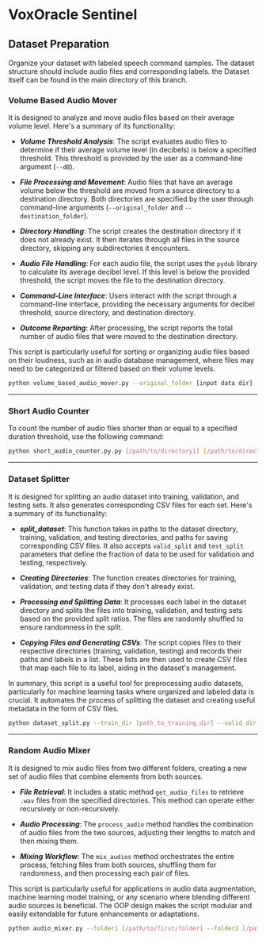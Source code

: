# VoxOracle Sentinel

## Dataset Preparation

Organize your dataset with labeled speech command samples. The dataset structure should include audio files and corresponding labels. the Dataset itself can be found in the main directory of this branch.

### Volume Based Audio Mover

It is designed to analyze and move audio files based on their average volume level. Here's a summary of its functionality:

- ***Volume Threshold Analysis***: The script evaluates audio files to determine if their average volume level (in decibels) is below a specified threshold. This threshold is provided by the user as a command-line argument (`--dB`).

- ***File Processing and Movement***: Audio files that have an average volume below the threshold are moved from a source directory to a destination directory. Both directories are specified by the user through command-line arguments (`--original_folder` and `--destination_folder`).

- ***Directory Handling***: The script creates the destination directory if it does not already exist. It then iterates through all files in the source directory, skipping any subdirectories it encounters.

- ***Audio File Handling***: For each audio file, the script uses the `pydub` library to calculate its average decibel level. If this level is below the provided threshold, the script moves the file to the destination directory.

- ***Command-Line Interface***: Users interact with the script through a command-line interface, providing the necessary arguments for decibel threshold, source directory, and destination directory.

- ***Outcome Reporting***: After processing, the script reports the total number of audio files that were moved to the destination directory.

This script is particularly useful for sorting or organizing audio files based on their loudness, such as in audio database management, where files may need to be categorized or filtered based on their volume levels.

```bash
python volume_based_audio_mover.py --original_folder [input data dir] --destination_folder [output data dir] --dB[input threshold]
```
---

### Short Audio Counter

To count the number of audio files shorter than or equal to a specified duration threshold, use the following command:
```bash
python short_audio_counter.py.py [/path/to/directory1] [/path/to/directory2] --threshold [input length]
```
---

### Dataset Splitter

It is designed for splitting an audio dataset into training, validation, and testing sets. It also generates corresponding CSV files for each set. Here's a summary of its functionality:

- ***split_dataset***: This function takes in paths to the dataset directory, training, validation, and testing directories, and paths for saving corresponding CSV files. It also accepts `valid_split` and `test_split` parameters that define the fraction of data to be used for validation and testing, respectively.

- ***Creating Directories***: The function creates directories for training, validation, and testing data if they don't already exist.

- ***Processing and Splitting Data***: It processes each label in the dataset directory and splits the files into training, validation, and testing sets based on the provided split ratios. The files are randomly shuffled to ensure randomness in the split.

- ***Copying Files and Generating CSVs***: The script copies files to their respective directories (training, validation, testing) and records their paths and labels in a list. These lists are then used to create CSV files that map each file to its label, aiding in the dataset's management.

In summary, this script is a useful tool for preprocessing audio datasets, particularly for machine learning tasks where organized and labeled data is crucial. It automates the process of splitting the dataset and creating useful metadata in the form of CSV files.

```bash
python dataset_split.py --train_dir [path_to_training_dir] --valid_dir [path_to_validation_dir] --test_dir [path_to_testing_dir] --train_csv [path_to_training_csv] --valid_csv [path_to_validation_csv] --test_csv [path_to_testing_csv] --dataset_dir [path_to_dataset] --valid_split [default value: 0.1] --test_split [default value: 0.1]
```
---

### Random Audio Mixer

It is designed to mix audio files from two different folders, creating a new set of audio files that combine elements from both sources.

- ***File Retrieval***: It includes a static method `get_audio_files` to retrieve `.wav` files from the specified directories. This method can operate either recursively or non-recursively.

- ***Audio Processing***: The `process_audio` method handles the combination of audio files from the two sources, adjusting their lengths to match and then mixing them.

- ***Mixing Workflow***: The `mix_audios` method orchestrates the entire process, fetching files from both sources, shuffling them for randomness, and then processing each pair of files.

This script is particularly useful for applications in audio data augmentation, machine learning model training, or any scenario where blending different audio sources is beneficial. The OOP design makes the script modular and easily extendable for future enhancements or adaptations.

```bash
python audio_mixer.py --folder1 [/path/to/first/folder] --folder2 [/path/to/second/folder] --output_dir [/path/to/output/folder] --sample_rate [default value: 16000]
```